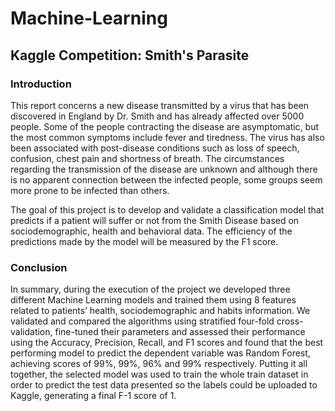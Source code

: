# Machine-Learning

## Kaggle Competition: Smith's Parasite

### Introduction
This report concerns a new disease transmitted by a virus that has been discovered in England by Dr. Smith and has already affected over 5000 people. Some of the people contracting the disease are asymptomatic, but the most common symptoms include fever and tiredness. The virus has also been associated with post-disease conditions such as loss of speech, confusion, chest pain and shortness of breath. The circumstances regarding the transmission of the disease are unknown and although there is no apparent connection between the infected people, some groups seem more prone to be infected than others.

The goal of this project is to develop and validate a classification model that predicts if a patient will suffer or not from the Smith Disease based on sociodemographic, health and behavioral data. The efficiency of the predictions made by the model will be measured by the F1 score. 

### Conclusion
In summary, during the execution of the project we developed three different Machine Learning models and trained them using 8 features related to patients’ health, sociodemographic and habits information. We validated and compared the algorithms using stratified four-fold cross-validation, fine-tuned their parameters and assessed their performance using the Accuracy, Precision, Recall, and F1 scores and found that the best performing model to predict the dependent variable was Random Forest, achieving scores of 99%, 99%, 96% and 99% respectively. Putting it all together, the selected model was used to train the whole train dataset in order to predict the test data presented so the labels could be uploaded to Kaggle, generating a final F-1 score of 1.
